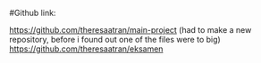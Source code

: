 #Github link:

https://github.com/theresaatran/main-project (had to make a new repository, before i found out one of the files were to big)
https://github.com/theresaatran/eksamen